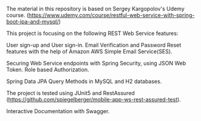 The material in this repository is based on Sergey Kargopolov's Udemy course. (https://www.udemy.com/course/restful-web-service-with-spring-boot-jpa-and-mysql/)

This project is focusing on the following REST Web Service features:

User sign-up and User sign-in. Email Verification and Password Reset features with the help of Amazon AWS Simple Email Service(SES).

Securing Web Service endpoints with Spring Security, using JSON Web Token.
Role based Authorization.
  
Spring Data JPA Query Methods in MySQL and H2 databases.

The project is tested using JUnit5 and RestAssured (https://github.com/spiegelberger/mobile-app-ws-rest-assured-test).

 Interactive Documentation with Swagger.